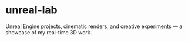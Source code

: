 # unreal-lab
Unreal Engine projects, cinematic renders, and creative experiments — a showcase of my real-time 3D work.
